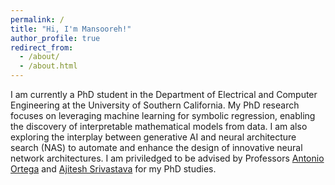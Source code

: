```yaml
---
permalink: /
title: "Hi, I'm Mansooreh!"
author_profile: true
redirect_from: 
  - /about/
  - /about.html
---
```


I am currently a PhD student in the Department of Electrical and Computer Engineering at the University of Southern California.
My PhD research focuses on leveraging machine learning for symbolic 
regression, enabling the discovery of interpretable mathematical models 
from data. I am also exploring the interplay between generative AI and 
neural architecture search (NAS) to automate and enhance the design of 
innovative neural network architectures. 
I am priviledged to be advised by Professors <a href="https://scholar.google.com/citations?hl=en&user=K4bCJYcAAAAJ">Antonio Ortega</a> and
<a href="https://scholar.google.com/citations?hl=en&user=5NtH-JcAAAAJ"> Ajitesh Srivastava</a>
for my PhD studies. 

[//]: # (A data-driven personal website)

[//]: # (======)

[//]: # (Like many other Jekyll-based GitHub Pages templates, Academic Pages makes you separate the website's content from its form. The content & metadata of your website are in structured markdown files, while various other files constitute the theme, specifying how to transform that content & metadata into HTML pages. You keep these various markdown &#40;.md&#41;, YAML &#40;.yml&#41;, HTML, and CSS files in a public GitHub repository. Each time you commit and push an update to the repository, the [GitHub pages]&#40;https://pages.github.com/&#41; service creates static HTML pages based on these files, which are hosted on GitHub's servers free of charge.)

[//]: # ()
[//]: # (Many of the features of dynamic content management systems &#40;like Wordpress&#41; can be achieved in this fashion, using a fraction of the computational resources and with far less vulnerability to hacking and DDoSing. You can also modify the theme to your heart's content without touching the content of your site. If you get to a point where you've broken something in Jekyll/HTML/CSS beyond repair, your markdown files describing your talks, publications, etc. are safe. You can rollback the changes or even delete the repository and start over - just be sure to save the markdown files! Finally, you can also write scripts that process the structured data on the site, such as [this one]&#40;https://github.com/academicpages/academicpages.github.io/blob/master/talkmap.ipynb&#41; that analyzes metadata in pages about talks to display [a map of every location you've given a talk]&#40;https://academicpages.github.io/talkmap.html&#41;.)

[//]: # ()
[//]: # (Getting started)

[//]: # (======)

[//]: # (1. Register a GitHub account if you don't have one and confirm your e-mail &#40;required!&#41;)

[//]: # (1. Fork [this template]&#40;https://github.com/academicpages/academicpages.github.io&#41; by clicking the "Use this template" button in the top right. )

[//]: # (1. Go to the repository's settings &#40;rightmost item in the tabs that start with "Code", should be below "Unwatch"&#41;. Rename the repository "[your GitHub username].github.io", which will also be your website's URL.)

[//]: # (1. Set site-wide configuration and create content & metadata &#40;see below -- also see [this set of diffs]&#40;http://archive.is/3TPas&#41; showing what files were changed to set up [an example site]&#40;https://getorg-testacct.github.io&#41; for a user with the username "getorg-testacct"&#41;)

[//]: # (1. Upload any files &#40;like PDFs, .zip files, etc.&#41; to the files/ directory. They will appear at https://[your GitHub username].github.io/files/example.pdf.  )

[//]: # (1. Check status by going to the repository settings, in the "GitHub pages" section)

[//]: # ()
[//]: # (Site-wide configuration)

[//]: # (------)

[//]: # (The main configuration file for the site is in the base directory in [_config.yml]&#40;https://github.com/academicpages/academicpages.github.io/blob/master/_config.yml&#41;, which defines the content in the sidebars and other site-wide features. You will need to replace the default variables with ones about yourself and your site's github repository. The configuration file for the top menu is in [_data/navigation.yml]&#40;https://github.com/academicpages/academicpages.github.io/blob/master/_data/navigation.yml&#41;. For example, if you don't have a portfolio or blog posts, you can remove those items from that navigation.yml file to remove them from the header. )

[//]: # ()
[//]: # (Create content & metadata)

[//]: # (------)

[//]: # (For site content, there is one markdown file for each type of content, which are stored in directories like _publications, _talks, _posts, _teaching, or _pages. For example, each talk is a markdown file in the [_talks directory]&#40;https://github.com/academicpages/academicpages.github.io/tree/master/_talks&#41;. At the top of each markdown file is structured data in YAML about the talk, which the theme will parse to do lots of cool stuff. The same structured data about a talk is used to generate the list of talks on the [Talks page]&#40;https://academicpages.github.io/talks&#41;, each [individual page]&#40;https://academicpages.github.io/talks/2012-03-01-talk-1&#41; for specific talks, the talks section for the [CV page]&#40;https://academicpages.github.io/cv&#41;, and the [map of places you've given a talk]&#40;https://academicpages.github.io/talkmap.html&#41; &#40;if you run this [python file]&#40;https://github.com/academicpages/academicpages.github.io/blob/master/talkmap.py&#41; or [Jupyter notebook]&#40;https://github.com/academicpages/academicpages.github.io/blob/master/talkmap.ipynb&#41;, which creates the HTML for the map based on the contents of the _talks directory&#41;.)

[//]: # ()
[//]: # (**Markdown generator**)

[//]: # ()
[//]: # (The repository includes [a set of Jupyter notebooks]&#40;https://github.com/academicpages/academicpages.github.io/tree/master/markdown_generator)

[//]: # (&#41; that converts a CSV containing structured data about talks or presentations into individual markdown files that will be properly formatted for the Academic Pages template. The sample CSVs in that directory are the ones I used to create my own personal website at stuartgeiger.com. My usual workflow is that I keep a spreadsheet of my publications and talks, then run the code in these notebooks to generate the markdown files, then commit and push them to the GitHub repository.)

[//]: # ()
[//]: # (How to edit your site's GitHub repository)

[//]: # (------)

[//]: # (Many people use a git client to create files on their local computer and then push them to GitHub's servers. If you are not familiar with git, you can directly edit these configuration and markdown files directly in the github.com interface. Navigate to a file &#40;like [this one]&#40;https://github.com/academicpages/academicpages.github.io/blob/master/_talks/2012-03-01-talk-1.md&#41; and click the pencil icon in the top right of the content preview &#40;to the right of the "Raw | Blame | History" buttons&#41;. You can delete a file by clicking the trashcan icon to the right of the pencil icon. You can also create new files or upload files by navigating to a directory and clicking the "Create new file" or "Upload files" buttons. )

[//]: # ()
[//]: # (Example: editing a markdown file for a talk)

[//]: # (![Editing a markdown file for a talk]&#40;/images/editing-talk.png&#41;)

[//]: # ()
[//]: # (For more info)

[//]: # (------)

[//]: # (More info about configuring Academic Pages can be found in [the guide]&#40;https://academicpages.github.io/markdown/&#41;, the [growing wiki]&#40;https://github.com/academicpages/academicpages.github.io/wiki&#41;, and you can always [ask a question on GitHub]&#40;https://github.com/academicpages/academicpages.github.io/discussions&#41;. The [guides for the Minimal Mistakes theme]&#40;https://mmistakes.github.io/minimal-mistakes/docs/configuration/&#41; &#40;which this theme was forked from&#41; might also be helpful.)
